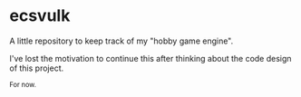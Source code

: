 # ecsvulk
A little repository to keep track of my "hobby game engine".

I've lost the motivation to continue this after thinking about the code design of this project.

<sub>For now.</sup>
